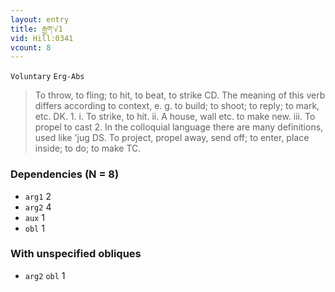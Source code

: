 ```yaml
---
layout: entry
title: རྒྱག་√1
vid: Hill:0341
vcount: 8
---
```

`Voluntary` `Erg-Abs`
> To throw, to fling; to hit, to beat, to strike CD\.
 The meaning of this verb differs according to context, e\.
g\.
 to build; to shoot; to reply; to mark, etc\.
 DK\.
1\.
 i\.
 To strike, to hit\.
 ii\.
 A house, wall etc\.
 to make new\.
 iii\.
 To propel to cast 2\.
 In the colloquial language there are many definitions, used like 'jug DS\.
To project, propel away, send off; to enter, place inside; to do; to make TC\.

### Dependencies (N = 8)
* `arg1` 2
* `arg2` 4
* `aux` 1
* `obl` 1


### With unspecified obliques
* `arg2` `obl` 1


